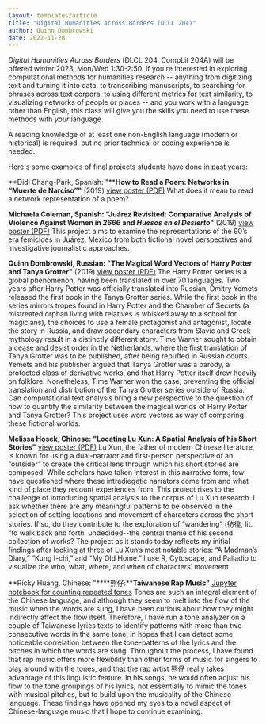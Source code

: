 ```yaml
---
layout: templates/article
title: "Digital Humanities Across Borders (DLCL 204)"
author: Quinn Dombrowski
date: 2022-11-28
---
```


*Digital Humanities Across Borders* (DLCL 204, CompLit 204A) will be offered winter 2023, Mon/Wed 1:30-2:50. If you're interested in exploring computational methods for humanities research -- anything from digitizing text and turning it into data, to transcribing manuscripts, to searching for phrases across text corpora, to using different metrics for text similarity, to visualizing networks of people or places -- and you work with a language other than English, this class will give you the skills you need to use these methods with *your* language.

A reading knowledge of at least one non-English language (modern or historical) is required, but no prior technical or coding experience is needed.

Here's some examples of final projects students have done in past years:

**Didi Chang-Park, Spanish: "****How to Read a Poem: Networks in “Muerte de Narciso”"** (2019)
[view poster (PDF)](https://drive.google.com/file/d/1DQhK6GSWwAkKCONTaPNRCi7IewWfwrBV/view?usp=sharing)
What does it mean to read a network representation of a poem?

**Michaela Coleman, Spanish: "Juárez Revisited: Comparative Analysis of Violence Against Women in *2666* and *Huesos en el Desierto*"** (2019)
[view poster (PDF)](https://drive.google.com/file/d/1FDF4JCu5mvfSJLwoP91iNgiwFVYF-TO_/view?usp=sharing)
This project aims to examine the representations of the 90’s era femicides in Juárez, Mexico from both fictional novel perspectives and investigative journalistic approaches.

**Quinn Dombrowski, Russian: "The Magical Word Vectors of Harry Potter and Tanya Grotter"** (2019)
[view poster (PDF)](https://drive.google.com/file/d/1VKnFnMBIQ8d6GpgQEpR7wP4jps-ozlTy/view?usp=sharing)
The Harry Potter series is a global phenomenon, having been translated in over 70 languages. Two years after Harry Potter was officially translated into Russian, Dmitry Yemets released the first book in the Tanya Grotter series. While the first book in the series mirrors tropes found in Harry Potter and the Chamber of Secrets (a mistreated orphan living with relatives is whisked away to a school for magicians), the choices to use a female protagonist and antagonist, locate the story in Russia, and draw secondary characters from Slavic and Greek mythology result in a distinctly different story. Time Warner sought to obtain a cease and desist order in the Netherlands, where the first translation of Tanya Grotter was to be published, after being rebuffed in Russian courts. Yemets and his publisher argued that Tanya Grotter was a parody, a protected class of derivative works, and that Harry Potter itself drew heavily on folklore. Nonetheless, Time Warner won the case, preventing the official translation and distribution of the Tanya Grotter series outside of Russia. Can computational text analysis bring a new perspective to the question of how to quantify the similarity between the magical worlds of Harry Potter and Tanya Grotter? This project uses word vectors as way of comparing these fictional worlds.

**Melissa Hosek, Chinese: "Locating Lu Xun: A Spatial Analysis of his Short Stories"**
[view poster (PDF)](https://drive.google.com/file/d/1MIYWUR82q4dsqf4jWCh9v15gx6yhUPGe/view?usp=sharing)
Lu Xun, the father of modern Chinese literature, is known for using a dual-narrator and first-person perspective of an “outsider” to create the critical lens through which his short stories are composed. While scholars have taken interest in this narrative form, few have questioned where these intradiegetic narrators come from and what kind of place they recount experiences from. This project rises to the challenge of introducing spatial analysis to the corpus of Lu Xun research. I ask whether there are any meaningful patterns to be observed in the selection of setting locations and movement of characters across the short stories. If so, do they contribute to the exploration of “wandering” (彷徨, lit. “to walk back and forth, undecided--the central theme of his second collection of works? The project as it stands today reflects my initial findings after looking at three of Lu Xun’s most notable stories: “A Madman’s Diary,” “Kung I-chi,” and “My Old Home.” I use R, Cytoscape, and Palladio to visualize the who, what, where, and when of characters’ movement.

**Ricky Huang, Chinese: "****熊仔:****Taiwanese Rap Music"**
[Jupyter notebook for counting repeated tones](https://github.com/quinnanya/dlcl204/blob/master/chinese/taiwanese-rap-analyzer.ipynb)
Tones are such an integral element of the Chinese language, and although they seem to melt into the flow of the music when the words are sung, I have been curious about how they might indirectly affect the flow itself. Therefore, I have run a tone analyzer on a couple of Taiwanese lyrics texts to identify patterns with more than two consecutive words in the same tone, in hopes that I can detect some noticeable correlation between the tone-patterns of the lyrics and the pitches in which the words are sung. Throughout the process, I have found that rap music offers more flexibility than other forms of music for singers to play around with the tones, and that the rap artist 熊仔 really takes advantage of this linguistic feature. In his songs, he would often adjust his flow to the tone groupings of his lyrics, not essentially to mimic the tones with musical pitches, but to build upon the musicality of the Chinese language. These findings have opened my eyes to a novel aspect of Chinese-language music that I hope to continue examining.